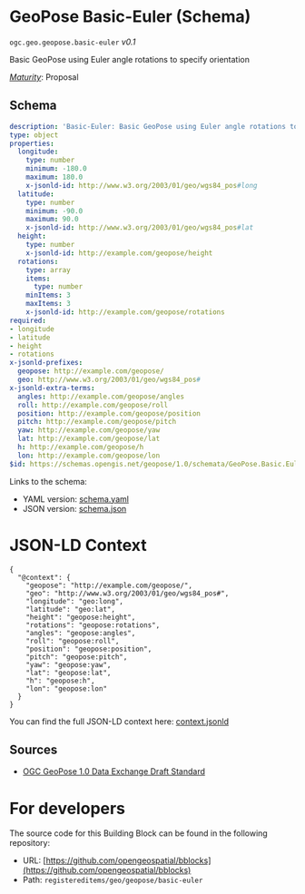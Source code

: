 
# GeoPose Basic-Euler (Schema)

`ogc.geo.geopose.basic-euler` *v0.1*

Basic GeoPose using Euler angle rotations to specify orientation

[*Maturity*](https://github.com/cportele/ogcapi-building-blocks#building-block-maturity): Proposal

## Schema

```yaml
description: 'Basic-Euler: Basic GeoPose using Euler angle rotations to specify orientation'
type: object
properties:
  longitude:
    type: number
    minimum: -180.0
    maximum: 180.0
    x-jsonld-id: http://www.w3.org/2003/01/geo/wgs84_pos#long
  latitude:
    type: number
    minimum: -90.0
    maximum: 90.0
    x-jsonld-id: http://www.w3.org/2003/01/geo/wgs84_pos#lat
  height:
    type: number
    x-jsonld-id: http://example.com/geopose/height
  rotations:
    type: array
    items:
      type: number
    minItems: 3
    maxItems: 3
    x-jsonld-id: http://example.com/geopose/rotations
required:
- longitude
- latitude
- height
- rotations
x-jsonld-prefixes:
  geopose: http://example.com/geopose/
  geo: http://www.w3.org/2003/01/geo/wgs84_pos#
x-jsonld-extra-terms:
  angles: http://example.com/geopose/angles
  roll: http://example.com/geopose/roll
  position: http://example.com/geopose/position
  pitch: http://example.com/geopose/pitch
  yaw: http://example.com/geopose/yaw
  lat: http://example.com/geopose/lat
  h: http://example.com/geopose/h
  lon: http://example.com/geopose/lon
$id: https://schemas.opengis.net/geopose/1.0/schemata/GeoPose.Basic.Euler.Schema.json

```

Links to the schema:

* YAML version: [schema.yaml](https://opengeospatial.github.io/bblocks/annotated-schemas/geo/geopose/basic-euler/schema.json)
* JSON version: [schema.json](https://opengeospatial.github.io/bblocks/annotated-schemas/geo/geopose/basic-euler/schema.yaml)


# JSON-LD Context

```jsonld
{
  "@context": {
    "geopose": "http://example.com/geopose/",
    "geo": "http://www.w3.org/2003/01/geo/wgs84_pos#",
    "longitude": "geo:long",
    "latitude": "geo:lat",
    "height": "geopose:height",
    "rotations": "geopose:rotations",
    "angles": "geopose:angles",
    "roll": "geopose:roll",
    "position": "geopose:position",
    "pitch": "geopose:pitch",
    "yaw": "geopose:yaw",
    "lat": "geopose:lat",
    "h": "geopose:h",
    "lon": "geopose:lon"
  }
}
```

You can find the full JSON-LD context here:
[context.jsonld](https://opengeospatial.github.io/bblocks/annotated-schemas/geo/geopose/basic-euler/context.jsonld)

## Sources

* [OGC GeoPose 1.0 Data Exchange Draft Standard](https://docs.ogc.org/dis/21-056r10/21-056r10.html)

# For developers

The source code for this Building Block can be found in the following repository:

* URL: [https://github.com/opengeospatial/bblocks](https://github.com/opengeospatial/bblocks)
* Path: `registereditems/geo/geopose/basic-euler`

